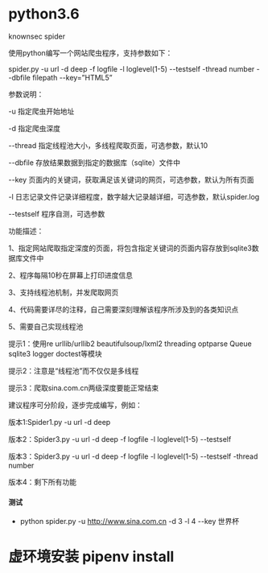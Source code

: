 
# python3.6
knownsec spider

使用python编写一个网站爬虫程序，支持参数如下：

spider.py -u url -d deep -f logfile -l loglevel(1-5)  --testself -thread number --dbfile  filepath  --key=”HTML5”

 

参数说明：

-u 指定爬虫开始地址

-d 指定爬虫深度

--thread 指定线程池大小，多线程爬取页面，可选参数，默认10

--dbfile 存放结果数据到指定的数据库（sqlite）文件中

--key 页面内的关键词，获取满足该关键词的网页，可选参数，默认为所有页面

-l 日志记录文件记录详细程度，数字越大记录越详细，可选参数，默认spider.log

--testself 程序自测，可选参数

 

功能描述：

1、指定网站爬取指定深度的页面，将包含指定关键词的页面内容存放到sqlite3数据库文件中

2、程序每隔10秒在屏幕上打印进度信息

3、支持线程池机制，并发爬取网页

4、代码需要详尽的注释，自己需要深刻理解该程序所涉及到的各类知识点

5、需要自己实现线程池

 

提示1：使用re  urllib/urllib2  beautifulsoup/lxml2  threading optparse Queue  sqlite3 logger  doctest等模块

提示2：注意是“线程池”而不仅仅是多线程

提示3：爬取sina.com.cn两级深度要能正常结束

 

建议程序可分阶段，逐步完成编写，例如：

版本1:Spider1.py -u url -d deep

版本2：Spider3.py -u url -d deep -f logfile -l loglevel(1-5)  --testself

版本3：Spider3.py -u url -d deep -f logfile -l loglevel(1-5)  --testself -thread number

版本4：剩下所有功能

#### 测试
* python spider.py -u http://www.sina.com.cn -d 3 -l 4 --key 世界杯

# 虚环境安装 pipenv install